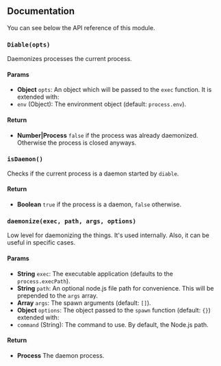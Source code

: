 ## Documentation

You can see below the API reference of this module.

### `Diable(opts)`
Daemonizes processes the current process.

#### Params
- **Object** `opts`: An object which will be passed to the `exec` function. It is extended with:
 - `env` (Object): The environment object (default: `process.env`).

#### Return
- **Number|Process** `false` if the process was already daemonized. Otherwise the process is closed anyways.

### `isDaemon()`
Checks if the current process is a daemon started by `diable`.

#### Return
- **Boolean** `true` if the process is a daemon, `false` otherwise.

### `daemonize(exec, path, args, options)`
Low level for daemonizing the things. It's used internally.
Also, it can be useful in specific cases.

#### Params
- **String** `exec`: The executable application (defaults to the `process.execPath`).
- **String** `path`: An optional node.js file path for convenience. This will be prepended to the `args` array.
- **Array** `args`: The spawn arguments (default: `[]`).
- **Object** `options`: The object passed to the `spawn` function (default: `{}`) extended with:
 - `command` (String): The command to use. By default, the Node.js path.

#### Return
- **Process** The daemon process.


